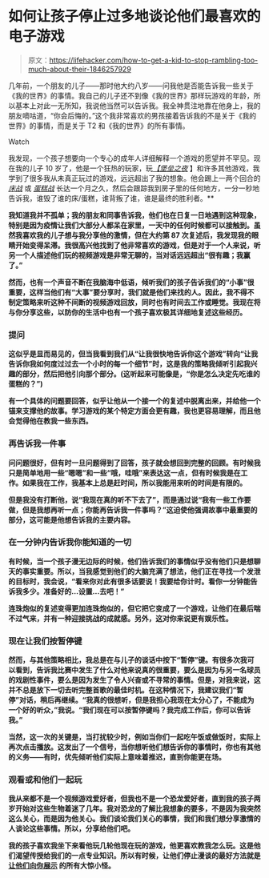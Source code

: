 # 如何让孩子停止过多地谈论他们最喜欢的电子游戏

> 原文：<https://lifehacker.com/how-to-get-a-kid-to-stop-rambling-too-much-about-their-1846257929>

几年前，一个朋友的儿子——那时他大约八岁——问我他是否能告诉我一些关于《我的世界》的事情。我自己的儿子还不到像《我的世界》那样玩游戏的年龄，所以基本上对此一无所知，我说他当然可以告诉我。我全神贯注地靠在他身上，我的朋友嘀咕道，“你会后悔的。”这个我非常喜欢的男孩接着告诉我的不是关于《我的世界》的事情，而是关于 T2 和《我的世界》的所有事情。

Watch

我发现，一个孩子想要向一个专心的成年人详细解释一个游戏的愿望并不罕见。现在我的儿子 10 岁了，他是一个狂热的玩家，玩[](https://offspring.lifehacker.com/how-to-connect-your-kids-with-their-friends-on-minecraf-1843615098)*[](https://offspring.lifehacker.com/what-is-among-us-and-why-should-you-care-1845443020)*[*【堡垒之夜*](https://offspring.lifehacker.com/is-your-kid-old-enough-for-fortnite-1833471479) 】和许多其他游戏，我学到了很多我从未真正玩过的游戏，远远超出了我的想象。他会踢上一两个回合的 [*床战*](https://www.minecraft.net/en-us/pdp?id=e5e0b70b-849c-4f99-a5fb-c220f788dd3e#:~:text=Bed%20Wars%20is%20the%20hot,get%20better%20items%20and%20win.) 或 [*蛋糕战*](https://www.mineplex.com/games/cakewars/) 长达一个月之久，然后会跟踪我到房子里的任何地方，一分一秒地告诉我，谁毁了谁的床/蛋糕，谁背叛了谁，谁是最终的胜利者。**

**我知道我并不孤单；我的朋友和同事告诉我，他们也在日复一日地遇到这种现象，特别是因为疫情让我们大部分人都呆在家里，一天中的任何时候都可以接触到。虽然我喜欢我的儿子想与我分享他的激情，但在大约第 87 次复述后，我发现我的眼睛开始变得呆滞。我很高兴他找到了他非常喜欢的游戏，但是对于一个人来说，听另一个人描述他们玩的视频游戏是非常无聊的，当对话远远超出“很有趣；我赢了。”**

**然而，也有一个声音不断在我脑海中低语，倾听我们的孩子告诉我们的“小事”很重要，这样当他们有“大事”要分享时，我们就是他们来找的人。因此，我不得不制定策略来听这种不间断的视频游戏回放，同时也有时间去工作或睡觉。我现在将与你分享这些，以防你的生活中也有一个孩子喜欢极其详细地复述这些经历。**

### **提问**

**这似乎是显而易见的，但当我看到我们从“让我很快地告诉你这个游戏”转向“让我告诉你我如何度过过去一个小时的每一个细节”时，这是我的策略我倾听引起我兴趣的部分，然后把他引向那个部分。(这听起来可能像是，“你是怎么决定先吃谁的蛋糕的？”)**

**有一个具体的问题要回答，似乎让他从一个接一个的复述中脱离出来，并给他一个锚来支撑他的故事。学习游戏的某个特定方面会更有趣，我也更容易理解，而且他会觉得他在教我一些东西。**

### **再告诉我一件事**

**问问题很好，但有时一旦问题得到了回答，孩子就会想回到完整的回顾。有时候我只是简单地用一些“嗯嗯”和一些“哦，哇哦”来表达这一点，但有时候我是在工作。如果我在工作，我基本上总是赶时间，所以我能用来听的时间是有限的。**

**但是我没有打断他，说“我现在真的听不下去了”，而是通过说“我有一些工作要做，但是我想再听一点；你能再告诉我一件事吗？”这迫使他强调故事中最重要的部分，这可能是他想告诉我的主要内容。**

### **在一分钟内告诉我你能知道的一切**

**有时候，当一个孩子漫无边际的时候，他们告诉我们的事情似乎没有他们只是想聊天的事实重要。所以，当我感觉到他们的大脑充满了想法，他们正在寻找一个发泄的目标时，我会说，“看来你对此有很多话要说！我要给你计时。看你一分钟能告诉我多少。准备好的...设置...去吧！”**

**连珠炮似的复述变得更加连珠炮似的，但它把它变成了一个游戏，让他们在最后喘不过气来，并有一种迎接挑战的成就感。另外，这对你来说更有娱乐性。**

### **现在让我们按暂停键**

**然而，与其他策略相比，我总是在与儿子的谈话中按下“暂停”键。有很多次我可以看到，告诉我比赛中发生了什么对他来说真的很重要，要么是因为与另一名球员的戏剧性事件，要么是因为发生了令人兴奋或不寻常的事情。但是，对我来说，这并不总是放下一切去听完整首歌的最佳时机。在这种情况下，我建议我们“暂停”对话，稍后再继续。“我真的很想听，但是我担心我现在太分心了，不能成为一个好的听众，”我说。“我们现在可以按暂停键吗？我完成工作后，你可以告诉我。”**

**当然，这一次的关键是，当打扰较少时，例如当你们一起吃午饭或做饭时，实际上再次点击播放。这发出了一个信号，当你想听他们想告诉你的事情时，你也有其他的义务——有时，优先倾听他们实际上意味着推迟，直到你能更在场。**

### **观看或和他们一起玩**

**我从来都不是一个视频游戏爱好者，但我也不是一个恐龙爱好者，直到我的孩子两岁开始对这些生物着迷了几年。我对恐龙的了解比我想象的要多，不是因为我突然这么关心，而是因为他关心。我们谈论我们关心的事情，我们和我们想分享激情的人谈论这些事情。所以，分享给他们吧。**

**我的孩子喜欢我坐下来看他玩几轮他现在玩的游戏，他更喜欢教我怎么玩。这是他们渴望传授给我们的一点专业知识。所以有时候，让他们停止漫谈的最好方法就是 [让他们向你展示](https://lifehacker.com/get-over-yourself-and-play-video-games-with-your-kid-1835336813) 的所有大惊小怪。**